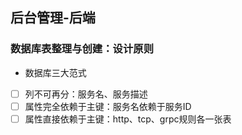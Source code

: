 ## 后台管理-后端



### 数据库表整理与创建：设计原则

- 数据库三大范式

- [ ] 列不可再分：服务名、服务描述
- [ ] 属性完全依赖于主键：服务名依赖于服务ID
- [ ] 属性直接依赖于主键：http、tcp、grpc规则各一张表
